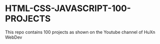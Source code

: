 # HTML-CSS-JAVASCRIPT-100-PROJECTS
This repo contains 100 projects as shown on the Youtube channel of HuXn WebDev
